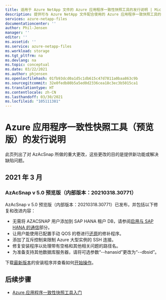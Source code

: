 ```yaml
---
title: 适用于 Azure NetApp 文件的 Azure 应用程序一致性快照工具的发行说明 | Microsoft Docs
description: 提供可与 Azure NetApp 文件配合使用的 Azure 应用程序一致快照工具的发行说明。
services: azure-netapp-files
documentationcenter: ''
author: Phil-Jensen
manager: ''
editor: ''
ms.assetid: ''
ms.service: azure-netapp-files
ms.workload: storage
ms.tgt_pltfrm: na
ms.devlang: na
ms.topic: conceptual
ms.date: 03/22/2021
ms.author: phjensen
ms.openlocfilehash: 01fb93dcd0a1d5c1db615c47d7811a0baa863c9b
ms.sourcegitcommit: 32e0fedb80b5a5ed0d2336cea18c3ec3b5015ca1
ms.translationtype: HT
ms.contentlocale: zh-CN
ms.lasthandoff: 03/30/2021
ms.locfileid: "105111381"
---
```

# <a name="release-notes-for-azure-application-consistent-snapshot-tool-preview"></a>Azure 应用程序一致性快照工具（预览版）的发行说明

此页列出了对 AzAcSnap 所做的重大更改，这些更改的目的是提供新功能或解决缺陷问题。

## <a name="march-2021"></a>2021 年 3 月

### <a name="azacsnap-v50-preview-build2021031830771"></a>AzAcSnap v 5.0 预览版（内部版本：20210318.30771）

AzAcSnap v 5.0 预览版（内部版本：20210318.30771）已发布，并包括以下修复和改进内容：

- 无需将 AZACSNAP 用户添加到 SAP HANA 租户 DB，请参阅[启用与 SAP HANA 的通信](azacsnap-installation.md#enable-communication-with-sap-hana)部分。
- 让用户能使用已配置手动 QOS 的卷进行[还原](azacsnap-cmd-ref-restore.md)的修补程序。
- 添加了互斥控制来限制 Azure 大型实例的 SSH 连接。
- 修复安装程序以处理带有空格和其他相关问题的路径名。
- 为准备支持其他数据库服务器，请将可选参数“--hanasid”更改为“--dbsid”。

下载[最新版本](https://aka.ms/azacsnapdownload)的安装程序并查看如何[开始操作](azacsnap-get-started.md)。

## <a name="next-steps"></a>后续步骤

- [Azure 应用程序一致性快照工具入门](azacsnap-get-started.md)
